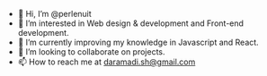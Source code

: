 - 👋 Hi, I’m @perlenuit
- 👀 I’m interested in Web design & development and Front-end development.
- 🌱 I’m currently improving my knowledge in Javascript and React.
- 💞️ I’m looking to collaborate on projects.
- 📫 How to reach me at daramadi.sh@gmail.com


<!---
perlenuit/perlenuit is a ✨ special ✨ repository because its `README.md` (this file) appears on your GitHub profile.
You can click the Preview link to take a look at your changes.
--->
